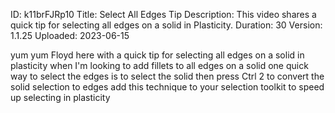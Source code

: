 ID: k11brFJRp10
Title: Select All Edges Tip
Description: This video shares a quick tip for selecting all edges on a solid in Plasticity.
Duration: 30
Version: 1.1.25
Uploaded: 2023-06-15

yum yum Floyd here with a quick tip for
selecting all edges on a solid in
plasticity when I'm looking to add
fillets to all edges on a solid one
quick way to select the edges is to
select the solid then press Ctrl 2 to
convert the solid selection to edges add
this technique to your selection toolkit
to speed up selecting in plasticity
